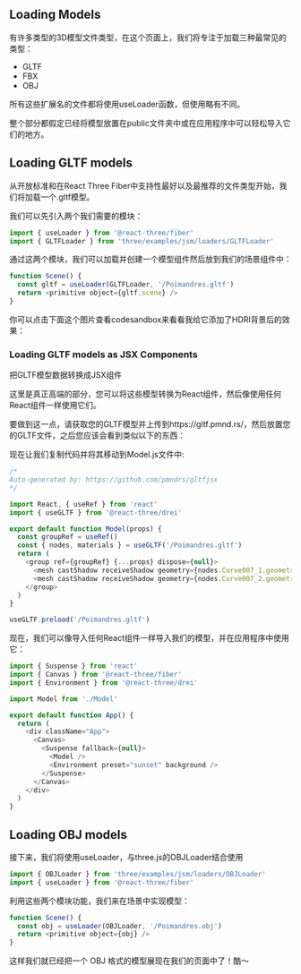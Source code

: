## Loading Models
有许多类型的3D模型文件类型，在这个页面上，我们将专注于加载三种最常见的类型：
* GLTF
* FBX
* OBJ

所有这些扩展名的文件都将使用useLoader函数，但使用略有不同。

整个部分都假定已经将模型放置在public文件夹中或在应用程序中可以轻松导入它们的地方。

## Loading GLTF models 
从开放标准和在React Three Fiber中支持性最好以及最推荐的文件类型开始，我们将加载一个.gltf模型。

我们可以先引入两个我们需要的模块：
```js
import { useLoader } from '@react-three/fiber'
import { GLTFLoader } from 'three/examples/jsm/loaders/GLTFLoader'
```

通过这两个模块，我们可以加载并创建一个模型组件然后放到我们的场景组件中：
```js
function Scene() {
  const gltf = useLoader(GLTFLoader, '/Poimandres.gltf')
  return <primitive object={gltf.scene} />
}
```

你可以点击下面这个图片查看codesandbox来看看我给它添加了HDRI背景后的效果：

### Loading GLTF models as JSX Components 
把GLTF模型数据转换成JSX组件

这里是真正高端的部分，您可以将这些模型转换为React组件，然后像使用任何React组件一样使用它们。 

要做到这一点，请获取您的GLTF模型并上传到https://gltf.pmnd.rs/，然后放置您的GLTF文件，之后您应该会看到类似以下的东西：


现在让我们复制代码并将其移动到Model.js文件中:
```js
/*
Auto-generated by: https://github.com/pmndrs/gltfjsx
*/

import React, { useRef } from 'react'
import { useGLTF } from '@react-three/drei'

export default function Model(props) {
  const groupRef = useRef()
  const { nodes, materials } = useGLTF('/Poimandres.gltf')
  return (
    <group ref={groupRef} {...props} dispose={null}>
      <mesh castShadow receiveShadow geometry={nodes.Curve007_1.geometry} material={materials['Material.001']} />
      <mesh castShadow receiveShadow geometry={nodes.Curve007_2.geometry} material={materials['Material.002']} />
    </group>
  )
}

useGLTF.preload('/Poimandres.gltf')
```

现在，我们可以像导入任何React组件一样导入我们的模型，并在应用程序中使用它：
```js
import { Suspense } from 'react'
import { Canvas } from '@react-three/fiber'
import { Environment } from '@react-three/drei'

import Model from './Model'

export default function App() {
  return (
    <div className="App">
      <Canvas>
        <Suspense fallback={null}>
          <Model />
          <Environment preset="sunset" background />
        </Suspense>
      </Canvas>
    </div>
  )
}
```

## Loading OBJ models 
接下来，我们将使用useLoader，与three.js的OBJLoader结合使用
```js
import { OBJLoader } from 'three/examples/jsm/loaders/OBJLoader'
import { useLoader } from '@react-three/fiber'
```

利用这些两个模块功能，我们来在场景中实现模型：
```js
function Scene() {
  const obj = useLoader(OBJLoader, '/Poimandres.obj')
  return <primitive object={obj} />
}
```

这样我们就已经把一个 OBJ 格式的模型展现在我们的页面中了！酷～
